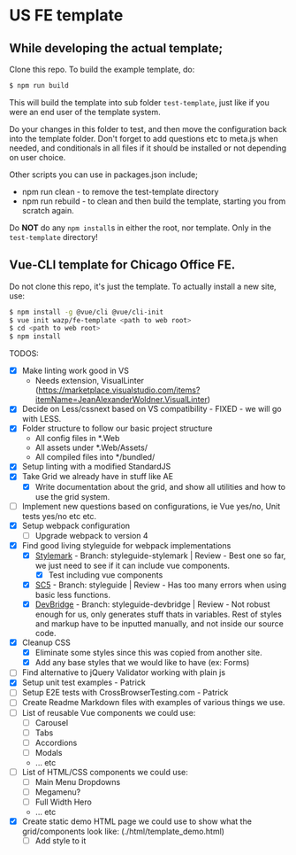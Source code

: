 # US FE template

## While developing the actual template;
Clone this repo. To build the example template, do:
```bash
$ npm run build
```

This will build the template into sub folder `test-template`, just like if you were an end user of the template system.

Do your changes in this folder to test, and then move the configuration back into the template folder. Don't forget to add questions etc to meta.js when needed, and conditionals in all files if it should be installed or not depending on user choice.

Other scripts you can use in packages.json include;
- npm run clean - to remove the test-template directory
- npm run rebuild - to clean and then build the template, starting you from scratch again.

Do **NOT** do any `npm install`s in either the root, nor template. Only in the `test-template` directory!

## Vue-CLI template for Chicago Office FE.

Do not clone this repo, it's just the template. To actually install a new site, use:

```bash
$ npm install -g @vue/cli @vue/cli-init
$ vue init wazp/fe-template <path to web root>
$ cd <path to web root>
$ npm install
```

TODOS:
- [x] Make linting work good in VS
  - Needs extension, VisualLinter (https://marketplace.visualstudio.com/items?itemName=JeanAlexanderWoldner.VisualLinter)
- [x] Decide on Less/cssnext based on VS compatibility - FIXED - we will go with LESS.
- [x] Folder structure to follow our basic project structure
  - All config files in *.Web
  - All assets under *.Web/Assets/
  - All compiled files into */bundled/
- [x] Setup linting with a modified StandardJS
- [x] Take Grid we already have in stuff like AE
  - [x] Write documentation about the grid, and show all utilities and how to use the grid system.
- [ ] Implement new questions based on configurations, ie Vue yes/no, Unit tests yes/no etc etc.
- [x] Setup webpack configuration
  - [ ] Upgrade webpack to version 4
- [x] Find good living styleguide for webpack implementations
  - [x] [Stylemark](https://github.com/nextbigsoundinc/stylemark) - Branch: styleguide-stylemark | Review - Best one so far, we just need to see if it can include vue components.
    - [x] Test including vue components
  - [x] [SC5](https://github.com/SC5/sc5-styleguide) - Branch: styleguide | Review - Has too many errors when using basic less functions.
  - [x] [DevBridge](https://github.com/devbridge/Styleguide) - Branch: styleguide-devbridge | Review - Not robust enough for us, only generates stuff thats in variables. Rest of styles and markup have to be inputted manually, and not inside our source code.
- [x] Cleanup CSS
  - [x] Eliminate some styles since this was copied from another site.
  - [x] Add any base styles that we would like to have (ex: Forms)
- [ ] Find alternative to jQuery Validator working with plain js
- [x] Setup unit test examples - Patrick
- [ ] Setup E2E tests with CrossBrowserTesting.com - Patrick
- [ ] Create Readme Markdown files with examples of various things we use.
- [ ] List of reusable Vue components we could use:
  - [ ] Carousel
  - [ ] Tabs
  - [ ] Accordions
  - [ ] Modals
  - ... etc
- [ ] List of HTML/CSS components we could use:
  - [ ] Main Menu Dropdowns
  - [ ] Megamenu?
  - [ ] Full Width Hero
  - ... etc
- [x] Create static demo HTML page we could use to show what the grid/components look like: (./html/template_demo.html)
  - [ ] Add style to it
